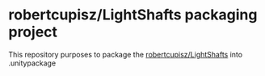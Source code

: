 # robertcupisz/LightShafts packaging project

This repository purposes to package the [robertcupisz/LightShafts](https://github.com/robertcupisz/LightShafts) into .unitypackage
